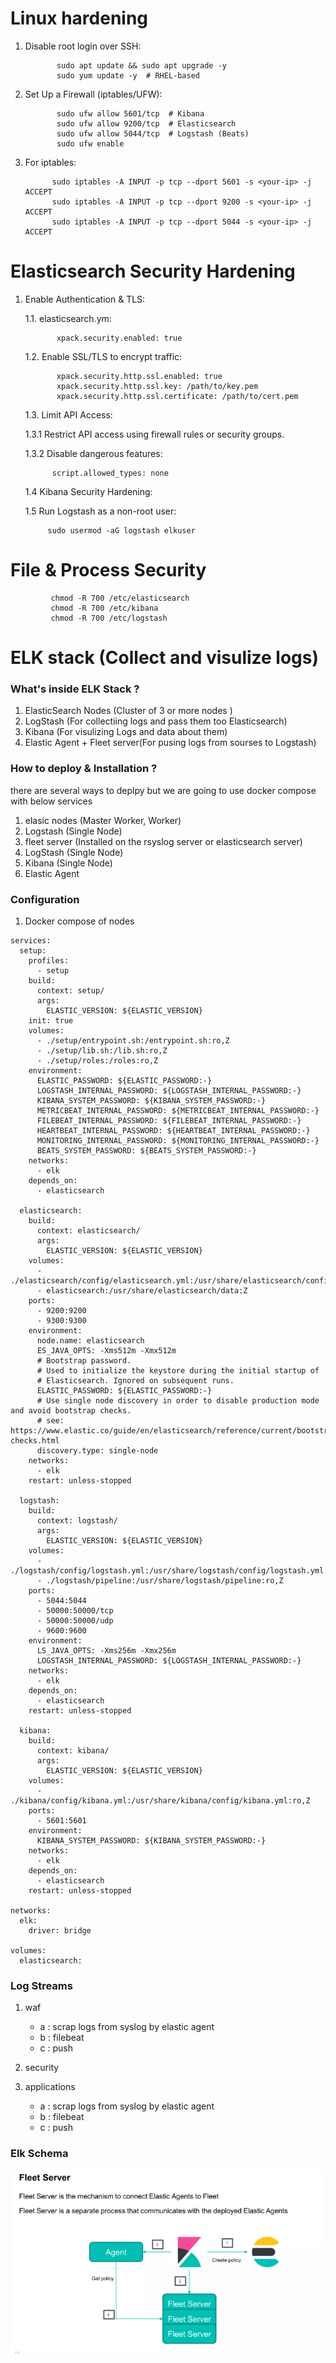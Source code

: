 # Linux hardening

1. Disable root login over SSH:

              sudo apt update && sudo apt upgrade -y 
              sudo yum update -y  # RHEL-based


2. Set Up a Firewall (iptables/UFW):
              
              sudo ufw allow 5601/tcp  # Kibana
              sudo ufw allow 9200/tcp  # Elasticsearch
              sudo ufw allow 5044/tcp  # Logstash (Beats)
              sudo ufw enable

3. For iptables:
             
             sudo iptables -A INPUT -p tcp --dport 5601 -s <your-ip> -j ACCEPT
             sudo iptables -A INPUT -p tcp --dport 9200 -s <your-ip> -j ACCEPT
             sudo iptables -A INPUT -p tcp --dport 5044 -s <your-ip> -j ACCEPT

# Elasticsearch Security Hardening
             
1. Enable Authentication & TLS:
            
   1.1. elasticsearch.ym:
             
              xpack.security.enabled: true

   1.2. Enable SSL/TLS to encrypt traffic:
              
              xpack.security.http.ssl.enabled: true
              xpack.security.http.ssl.key: /path/to/key.pem
              xpack.security.http.ssl.certificate: /path/to/cert.pem

    1.3. Limit API Access:
        
      1.3.1 Restrict API access using firewall rules or security groups.
      
      1.3.2 Disable dangerous features:
            
             script.allowed_types: none

    1.4 Kibana Security Hardening:
    
    1.5 Run Logstash as a non-root user:
             
            sudo usermod -aG logstash elkuser

# File & Process Security

             chmod -R 700 /etc/elasticsearch
             chmod -R 700 /etc/kibana
             chmod -R 700 /etc/logstash



# ELK stack (Collect and visulize logs)

### What's inside ELK Stack ?
1. ElasticSearch Nodes (Cluster of 3 or more nodes )
2. LogStash (For collectiing logs and pass them too Elasticsearch)
3. Kibana (For visulizing Logs and data about them)
4. Elastic Agent + Fleet server(For pusing logs from sourses to Logstash)


### How to deploy & Installation ?
there are several ways to deplpy but we are going to use docker compose with below services 


1. elasic nodes (Master Worker, Worker)
2. Logstash (Single Node)
2. fleet server (Installed on the rsyslog server or elasticsearch server)
3. LogStash (Single Node)
4. Kibana (Single Node)
5. Elastic Agent 




### Configuration

1. Docker compose of nodes 
````
services:
  setup:
    profiles:
      - setup
    build:
      context: setup/
      args:
        ELASTIC_VERSION: ${ELASTIC_VERSION}
    init: true
    volumes:
      - ./setup/entrypoint.sh:/entrypoint.sh:ro,Z
      - ./setup/lib.sh:/lib.sh:ro,Z
      - ./setup/roles:/roles:ro,Z
    environment:
      ELASTIC_PASSWORD: ${ELASTIC_PASSWORD:-}
      LOGSTASH_INTERNAL_PASSWORD: ${LOGSTASH_INTERNAL_PASSWORD:-}
      KIBANA_SYSTEM_PASSWORD: ${KIBANA_SYSTEM_PASSWORD:-}
      METRICBEAT_INTERNAL_PASSWORD: ${METRICBEAT_INTERNAL_PASSWORD:-}
      FILEBEAT_INTERNAL_PASSWORD: ${FILEBEAT_INTERNAL_PASSWORD:-}
      HEARTBEAT_INTERNAL_PASSWORD: ${HEARTBEAT_INTERNAL_PASSWORD:-}
      MONITORING_INTERNAL_PASSWORD: ${MONITORING_INTERNAL_PASSWORD:-}
      BEATS_SYSTEM_PASSWORD: ${BEATS_SYSTEM_PASSWORD:-}
    networks:
      - elk
    depends_on:
      - elasticsearch

  elasticsearch:
    build:
      context: elasticsearch/
      args:
        ELASTIC_VERSION: ${ELASTIC_VERSION}
    volumes:
      - ./elasticsearch/config/elasticsearch.yml:/usr/share/elasticsearch/config/elasticsearch.yml:ro,Z
      - elasticsearch:/usr/share/elasticsearch/data:Z
    ports:
      - 9200:9200
      - 9300:9300
    environment:
      node.name: elasticsearch
      ES_JAVA_OPTS: -Xms512m -Xmx512m
      # Bootstrap password.
      # Used to initialize the keystore during the initial startup of
      # Elasticsearch. Ignored on subsequent runs.
      ELASTIC_PASSWORD: ${ELASTIC_PASSWORD:-}
      # Use single node discovery in order to disable production mode and avoid bootstrap checks.
      # see: https://www.elastic.co/guide/en/elasticsearch/reference/current/bootstrap-checks.html
      discovery.type: single-node
    networks:
      - elk
    restart: unless-stopped

  logstash:
    build:
      context: logstash/
      args:
        ELASTIC_VERSION: ${ELASTIC_VERSION}
    volumes:
      - ./logstash/config/logstash.yml:/usr/share/logstash/config/logstash.yml:ro,Z
      - ./logstash/pipeline:/usr/share/logstash/pipeline:ro,Z
    ports:
      - 5044:5044
      - 50000:50000/tcp
      - 50000:50000/udp
      - 9600:9600
    environment:
      LS_JAVA_OPTS: -Xms256m -Xmx256m
      LOGSTASH_INTERNAL_PASSWORD: ${LOGSTASH_INTERNAL_PASSWORD:-}
    networks:
      - elk
    depends_on:
      - elasticsearch
    restart: unless-stopped

  kibana:
    build:
      context: kibana/
      args:
        ELASTIC_VERSION: ${ELASTIC_VERSION}
    volumes:
      - ./kibana/config/kibana.yml:/usr/share/kibana/config/kibana.yml:ro,Z
    ports:
      - 5601:5601
    environment:
      KIBANA_SYSTEM_PASSWORD: ${KIBANA_SYSTEM_PASSWORD:-}
    networks:
      - elk
    depends_on:
      - elasticsearch
    restart: unless-stopped

networks:
  elk:
    driver: bridge

volumes:
  elasticsearch:

````

###  Log Streams 
1. waf
      - a : scrap logs from syslog by elastic agent
      - b : filebeat
      - c : push
2. security
       
3. applications
      - a : scrap logs from syslog by elastic agent
      - b : filebeat
      - c : push


### Elk Schema 
![](image.png)


